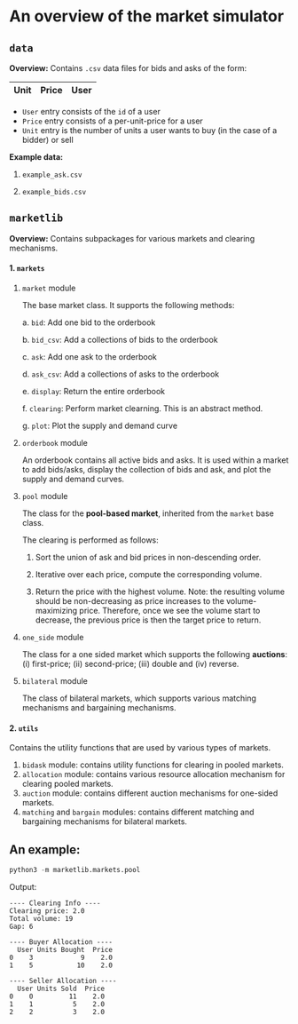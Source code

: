 # An overview of the market simulator

## `data`

**Overview:** Contains `.csv` data files for bids and asks of the form:

| Unit  | Price |  User |
| ------------- | ------------- |  ------------- |

- `User` entry consists of the `id` of a user
- `Price` entry consists of a per-unit-price for a user
- `Unit` entry is the number of units a user wants to buy (in the case of a bidder) or sell

**Example data:**

1. ``example_ask.csv``

2. ``example_bids.csv``


## `marketlib`
**Overview:** Contains subpackages for various markets and clearing mechanisms.

#### 1. ``markets``

  1. ``market`` module

       The base market class. It supports the following methods:

       a. `bid`: Add one bid to the orderbook

       b. `bid_csv`: Add a collections of bids to the orderbook

       c. `ask`: Add one ask to the orderbook

       d. `ask_csv`: Add a collections of asks to the orderbook

       e. `display`: Return the entire orderbook

       f. `clearing`: Perform market clearning. This is an abstract method.

       g. `plot`: Plot the supply and demand curve

  2.  ``orderbook`` module

      An orderbook contains all active bids and asks. It is used within a market to add bids/asks, display 
      the collection of bids and ask, and plot the supply and demand curves.

  3. `pool` module

      The class for the **pool-based market**, inherited from the `market` base class.

     The clearing is performed as follows:

     1. Sort the union of ask and bid prices in non-descending order.

     2. Iterative over each price, compute the corresponding volume.

     3. Return the price with the highest volume.
            Note: the resulting volume should be non-decreasing as 
            price increases to the volume-maximizing price. Therefore, 
            once we see the volume start to decrease, the previous price 
            is then the target price to return.

1.  `one_side` module

    The class for a one sided market which supports the following **auctions**: (i) first-price; (ii) second-price; (iii) double and (iv) reverse.

2. `bilateral` module

    The class of bilateral markets, which supports various matching mechanisms and bargaining mechanisms.

#### 2. ``utils``

Contains the utility functions that are used by various types of markets.

1. `bidask` module: contains utility functions for clearing in pooled markets.
2. `allocation` module: contains various resource allocation mechanism for clearing pooled markets.
3. `auction` module: contains different auction mechanisms for one-sided markets.
4. `matching` and `bargain` modules: contains different matching and bargaining mechanisms for bilateral markets.

## An example:

```python
python3 -m marketlib.markets.pool
```

Output:
```
---- Clearing Info ----
Clearing price: 2.0
Total volume: 19
Gap: 6

---- Buyer Allocation ----
  User Units Bought  Price
0    3            9    2.0
1    5           10    2.0

---- Seller Allocation ----
  User Units Sold  Price
0    0         11    2.0
1    1          5    2.0
2    2          3    2.0
```